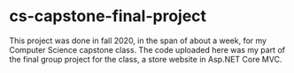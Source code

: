 # cs-capstone-final-project

This project was done in fall 2020, in the span of about a week, for my Computer Science capstone class. The code uploaded here was my part of the final group project for the class, a store website in Asp.NET Core MVC.
